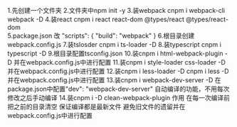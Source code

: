 1.先创建一个文件夹
2.文件夹中npm init -y
3.装webpack cnpm i webpack-cli webpack -D
4.装react cnpm i react react-dom @types/react @types/react-dom  
5.package.json 改 "scripts": { "build": "webpack" }
6.根目录创建webpack.config.js
7.装tslosder cnpm i ts-loader -D
8.装typescript   cnpm i typescript -D
9.根目录配置tsconfig.json
10.装cnpm i html-webpack-plugin -D 并在webpack.config.js中进行配置
11.装cnpm i style-loader css-loader -D 并在webpack.config.js中进行配置
12.装cnpm i less-loader -D   cnpm i less -D 并在webpack.config.js中进行配置
13.装cnpm i webpack-dev-server -D  在package.json中配置"dev": "webpack-dev-server"
   自动编译的功能，不用每次修改之后手动编译
14.装cnpm i -D clean-webpack-plugin 作用 在每一次编译前把之前的目录清空 保证编译都是最新文件 避免旧文件的遗留并在webpack.config.js中进行配置